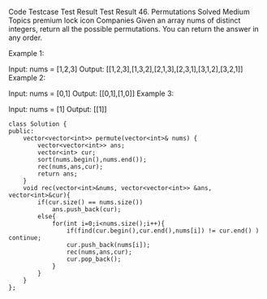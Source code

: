 Code
Testcase
Test Result
Test Result 46. Permutations
Solved
Medium
Topics
premium lock icon
Companies
Given an array nums of distinct integers, return all the possible permutations. You can return the answer in any order.

Example 1:

Input: nums = [1,2,3]
Output: [[1,2,3],[1,3,2],[2,1,3],[2,3,1],[3,1,2],[3,2,1]]
Example 2:

Input: nums = [0,1]
Output: [[0,1],[1,0]]
Example 3:

Input: nums = [1]
Output: [[1]]

```
class Solution {
public:
    vector<vector<int>> permute(vector<int>& nums) {
        vector<vector<int>> ans;
        vector<int> cur;
        sort(nums.begin(),nums.end());
        rec(nums,ans,cur);
        return ans;
    }
    void rec(vector<int>&nums, vector<vector<int>> &ans, vector<int>&cur){
        if(cur.size() == nums.size())
            ans.push_back(cur);
        else{
            for(int i=0;i<nums.size();i++){
                if(find(cur.begin(),cur.end(),nums[i]) != cur.end() ) continue;
                cur.push_back(nums[i]);
                rec(nums,ans,cur);
                cur.pop_back();
            }
        }
    }
};
```
